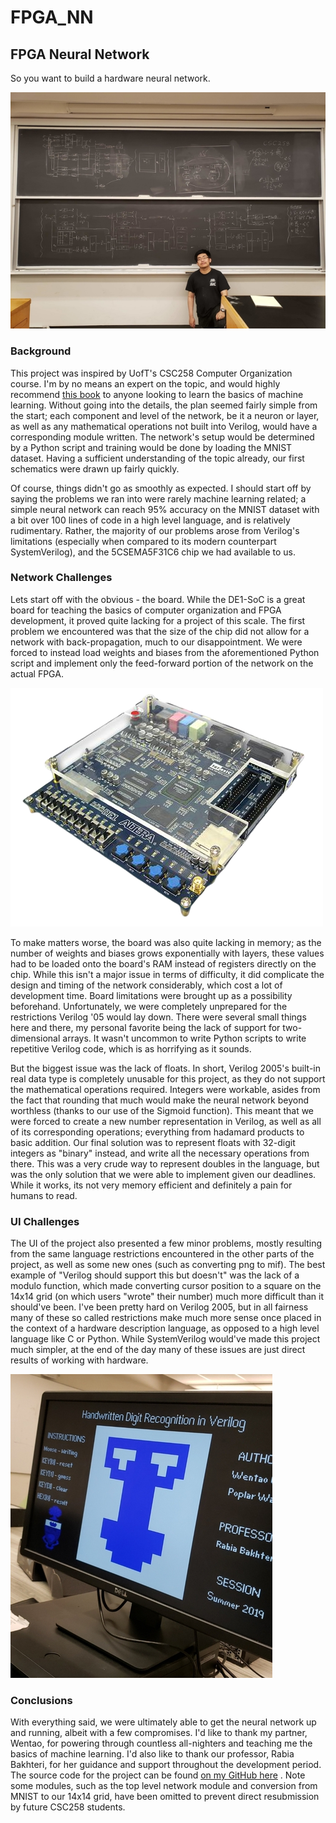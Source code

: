 # FPGA_NN

## FPGA Neural Network

So you want to build a hardware neural network.

![image](../Resources/fpga_nn/proud_wentao.jpg)

### Background

This project was inspired by UofT's CSC258 Computer Organization course.
I'm by no means an expert on the topic, and would highly recommend
[this book](http://neuralnetworksanddeeplearning.com/chap1.html)
to anyone looking to learn the basics of machine learning. Without going into
the details, the plan seemed fairly simple from the start; each component and
level of the network, be it a neuron or layer, as well as any mathematical
operations not built into Verilog, would have a corresponding module written.
The network's setup would be determined by a Python script and training would
be done by loading the MNIST dataset. Having a sufficient understanding of the
topic already, our first schematics were drawn up fairly quickly.

Of course, things didn't go as smoothly as expected. I should start off by
saying the problems we ran into were rarely machine learning related; a simple
neural network can reach 95% accuracy on the MNIST dataset with a bit over 100
lines of code in a high level language, and is relatively rudimentary. Rather,
the majority of our problems arose from Verilog's limitations (especially when
compared to its modern counterpart SystemVerilog), and the 5CSEMA5F31C6 chip we
had available to us.

### Network Challenges

Lets start off with the obvious - the board. While the DE1-SoC
is a great board for teaching the basics of computer organization and FPGA development,
it proved quite lacking for a project of this scale. The first problem we encountered
was that the size of the chip did not allow for a network with back-propagation,
much to our disappointment. We were forced to instead load weights and biases
from the aforementioned Python script and implement only the feed-forward portion
of the network on the actual FPGA.

![image](../Resources/fpga_nn/de1soc.png)

To make matters worse, the board was also quite lacking in memory; as the number
of weights and biases grows exponentially with layers, these values had to be loaded
onto the board's RAM instead of registers directly on the chip. While this
isn't a major issue in terms of difficulty, it did complicate the design
and timing of the network considerably, which cost a lot of development time.
Board limitations were brought up as a possibility beforehand. Unfortunately,
we were completely unprepared for the restrictions Verilog '05 would lay down.
There were several small things here and there, my personal favorite being
the lack of support for two-dimensional arrays. It wasn't uncommon to write
Python scripts to write repetitive Verilog code, which is as horrifying
as it sounds.

But the biggest issue was the lack of floats. In short, Verilog 2005's built-in real
data type is completely unusable for this project, as they do not support the
mathematical operations required. Integers were workable, asides from the fact that
rounding that much would make the neural network beyond worthless (thanks to
our use of the Sigmoid function). This meant that we were forced to create
a new number representation in Verilog, as well as all of its corresponding
operations; everything from hadamard products to basic addition. Our final
solution was to represent floats with 32-digit integers as "binary" instead,
and write all the necessary operations from there. This was a very crude
way to represent doubles in the language, but was the only solution that
we were able to implement given our deadlines. While it works, its not
very memory efficient and definitely a pain for humans to read.

### UI Challenges

The UI of the project also presented a few minor problems, mostly
resulting from the same language restrictions encountered in the other
parts of the project, as well as some new ones (such as converting png
to mif). The best example of "Verilog should support this but doesn't"
was the lack of a modulo function, which made converting cursor position
to a square on the 14x14 grid (on which users "wrote" their number) much
more difficult than it should've been. I've been pretty hard on Verilog 2005,
but in all fairness many of these so called restrictions make much more
sense once placed in the context of a hardware description language, as
opposed to a high level language like C or Python. While SystemVerilog
would've made this project much simpler, at the end of the day many of
these issues are just direct results of working with hardware.

![image](../Resources/fpga_nn/unique_test.jpg)

### Conclusions

With everything said, we were ultimately able to get the neural network up
and running, albeit with a few compromises. I'd like to thank my partner,
Wentao, for powering through countless all-nighters and teaching me the basics
of machine learning. I'd also like to thank our professor, Rabia Bakhteri,
for her guidance and support throughout the development period.
The source code for the project can be found
[on my GitHub here](https://github.com/FSq-Poplar/FPGA_NN)
. Note some
modules, such as the top level network module and conversion from MNIST to
our 14x14 grid, have been omitted to prevent direct resubmission by future
CSC258 students.
